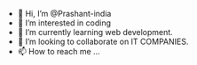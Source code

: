 - 👋 Hi, I’m @Prashant-india
- 👀 I’m interested in coding
- 🌱 I’m currently learning web development.
- 💞️ I’m looking to collaborate on IT COMPANIES.
- 📫 How to reach me ...

<!---
Prashant-india/Prashant-india is a ✨ special ✨ repository because its `README.md` (this file) appears on your GitHub profile.
You can click the Preview link to take a look at your changes.
--->

